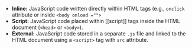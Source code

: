 - **Inline:** JavaScript code written directly within HTML tags (e.g., `onclick` attribute or inside `<body onload ="">`
- **Script:** JavaScript code placed within [[script]] tags inside the HTML document (`<head>` or `<body>`).
- **External:** JavaScript code stored in a separate `.js` file and linked to the HTML document using a `<script>` tag with `src` attribute.